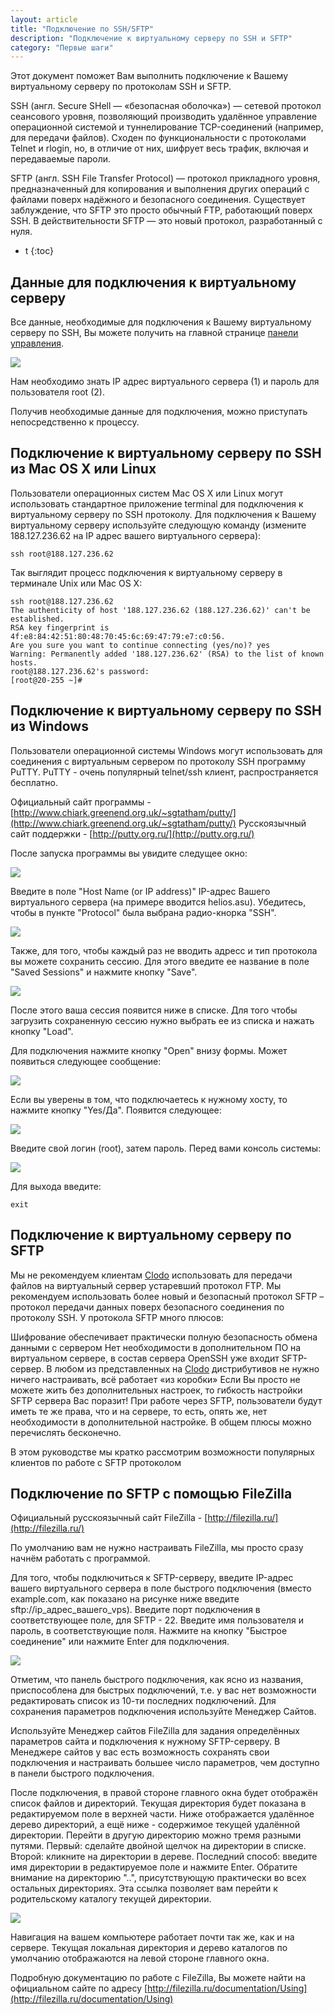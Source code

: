 ```yaml
---
layout: article
title: "Подключение по SSH/SFTP"
description: "Подключение к виртуальному серверу по SSH и SFTP"
category: "Первые шаги"
---
```



Этот документ поможет Вам выполнить подключение к Вашему виртуальному серверу по протоколам SSH и SFTP.

SSH (англ. Secure SHell — «безопасная оболочка») — сетевой протокол сеансового уровня, позволяющий производить удалённое управление операционной системой и туннелирование TCP-соединений (например, для передачи файлов). Сходен по функциональности с протоколами Telnet и rlogin, но, в отличие от них, шифрует весь трафик, включая и передаваемые пароли.

SFTP (англ. SSH File Transfer Protocol) — протокол прикладного уровня, предназначенный для копирования и выполнения других операций с файлами поверх надёжного и безопасного соединения. Существует заблуждение, что SFTP это просто обычный FTP, работающий поверх SSH. В действительности SFTP — это новый протокол, разработанный с нуля.


* t
{:toc}



Данные для подключения к виртуальному серверу
---------------------------------------------
 
Все данные, необходимые для подключения к Вашему виртуальному серверу по SSH, Вы можете получить на главной странице [панели управления](http://panel.clodo.ru).

![](http://static.clodo.ru/lib-images/connect_to_vps/screen.png)

Нам необходимо знать IP адрес виртуального сервера (1) и пароль для пользователя root (2).

Получив необходимые данные для подключения, можно приступать непосредственно к процессу.



Подключение к виртуальному серверу по SSH из Mac OS X или Linux
---------------------------------------------------------------

Пользователи операционных систем Mac OS X или Linux могут использовать стандартное приложение terminal для подключения к виртуальному серверу по SSH протоколу. Для подключения к Вашему виртуальному серверу используйте следующую команду (измените 188.127.236.62 на IP адрес вашего виртуального сервера):

	ssh root@188.127.236.62

Так выглядит процесс подключения к виртуальному серверу в терминале Unix или Mac OS X:

	ssh root@188.127.236.62
	The authenticity of host '188.127.236.62 (188.127.236.62)' can't be established.
	RSA key fingerprint is 4f:e8:84:42:51:80:48:70:45:6c:69:47:79:e7:c0:56.
	Are you sure you want to continue connecting (yes/no)? yes
	Warning: Permanently added '188.127.236.62' (RSA) to the list of known hosts.
	root@188.127.236.62's password: 
	[root@20-255 ~]# 



Подключение к виртуальному серверу по SSH из Windows
----------------------------------------------------

Пользователи операционной системы Windows могут использовать для соединения с виртуальным сервером по протоколу SSH программу PuTTY. PuTTY - очень популярный telnet/ssh клиент, распространяется бесплатно.

Официальный сайт программы - [http://www.chiark.greenend.org.uk/~sgtatham/putty/](http://www.chiark.greenend.org.uk/~sgtatham/putty/)
Русскоязычный сайт поддержки - [http://putty.org.ru/](http://putty.org.ru/)

После запуска программы вы увидите следущее окно:

![](http://lib.clodo.ru/images/lib/screen1.gif)

Введите в поле "Host Name (or IP address)" IP-адрес Вашего виртуального сервера (на примере вводится helios.asu). Убедитесь, чтобы в пункте "Protocol" была выбрана радио-кнорка "SSH".

![](http://lib.clodo.ru/images/lib/screen2.gif)

Также, для того, чтобы каждый раз не вводить адресс и тип протокола вы можете сохранить сессию. Для этого введите ее название в поле "Saved Sessions" и нажмите кнопку "Save".

![](http://lib.clodo.ru/images/lib/screen3.gif)

После этого ваша сессия появится ниже в списке. Для того чтобы загрузить сохраненную сессию нужно выбрать ее из списка и нажать кнопку "Load".

Для подключения нажмите кнопку "Open" внизу формы. Может появиться следующее сообщение:

![](http://lib.clodo.ru/images/lib/screen5.gif)

Если вы уверены в том, что подключаетесь к нужному хосту, то нажмите кнопку "Yes/Да". Появится следующее:

![](http://lib.clodo.ru/images/lib/screen6.gif)

Введите свой логин (root), затем пароль. Перед вами консоль системы:

![](http://lib.clodo.ru/images/lib/screen7.gif)

Для выхода введите:

	exit



Подключение к виртуальному серверу по SFTP
------------------------------------------

Мы не рекомендуем клиентам [Clodo](http://clodo.ru) использовать для передачи файлов на виртуальный сервер устаревший протокол FTP. Мы рекомендуем использовать более новый и безопасный протокол SFTP – протокол передачи данных поверх безопасного соединения по протоколу SSH. У протокола SFTP много плюсов:

Шифрование обеспечивает практически полную безопасность обмена данными с сервером
Нет необходимости в дополнительном ПО на виртуальном сервере, в состав сервера OpenSSH уже входит SFTP-сервер.
В любом из представленных на [Clodo](http://clodo.ru) дистрибутивов не нужно ничего настраивать, всё работает «из коробки»
Если Вы просто не можете жить без дополнительных настроек, то гибкость настройки SFTP сервера Вас поразит!
При работе через SFTP, пользователи будут иметь те же права, что и на сервере, то есть, опять же, нет необходимости в дополнительной настройке.
В общем плюсы можно перечислять бесконечно.

В этом руководстве мы кратко рассмотрим возможности популярных клиентов по работе с SFTP протоколом



Подключение по SFTP с помощью FileZilla
---------------------------------------

Официальный русскоязычный сайт FileZilla - [http://filezilla.ru/](http://filezilla.ru/)

По умолчанию вам не нужно настраивать FileZilla, мы просто сразу начнём работать с программой.

Для того, чтобы подключиться к SFTP-серверу, введите IP-адрес вашего виртуального сервера в поле быстрого подключения (вместо example.com, как показано на рисунке ниже введите sftp://ip_адрес_вашего_vps). Введите порт подключения в соответствующее поле, для SFTP - 22. Введите имя пользователя и пароль, в соответствующие поля. Нажмите на кнопку "Быстрое соединение" или нажмите Enter для подключения.

![](http://lib.clodo.ru/images/lib/Enter-info.png)

Отметим, что панель быстрого подключения, как ясно из названия, приспособлена для быстрых подключений, т.е. у вас нет возможности редактировать список из 10-ти последних подключений. Для сохранения параметров подключения используйте Менеджер Сайтов.

Используйте Менеджер сайтов FileZilla для задания определённых параметров сайта и подключения к нужному SFTP-серверу. В Менеджере сайтов у вас есть возможность сохранять свои подключения и настраивать большее число параметров, чем доступно в панели быстрого подключения.

После подключения, в правой стороне главного окна будет отображён список файлов и директорий. Текущая директория будет показана в редактируемом поле в верхней части. Ниже отображается удалённое дерево директорий, а ещё ниже - содержимое текущей удалённой директории. Перейти в другую директорию можно тремя разными путями. Первый: сделайте двойной щелчок на директории в списке. Второй: кликните на директории в дереве. Последний способ: введите имя директории в редактируемое поле и нажмите Enter. Обратите внимание на директорию "..", присутствующую практически во всех остальных директориях. Эта ссылка позволяет вам перейти к родительскому каталогу текущей директории.

![](http://lib.clodo.ru/images/lib/Navigating-remote.png)

Навигация на вашем компьютере работает почти так же, как и на сервере. Текущая локальная директория и дерево каталогов по умолчанию отображаются на левой стороне главного окна.

Подробную документацию по работе с FileZilla, Вы можете найти на официальном сайте по адресу [http://filezilla.ru/documentation/Using](http://filezilla.ru/documentation/Using)